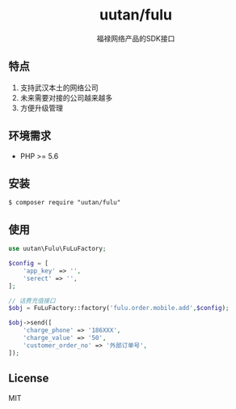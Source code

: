 <h1 align="center">uutan/fulu</h1>

<p align="center">福禄网络产品的SDK接口</p>

<p align="center">
</p>


## 特点

1. 支持武汉本土的网络公司
1. 未来需要对接的公司越来越多
1. 方便升级管理

## 环境需求

- PHP >= 5.6

## 安装

```shell
$ composer require "uutan/fulu"
```

## 使用

```php
use uutan\Fulu\FuLuFactory;

$config = [
    'app_key' => '',
    'serect' => '',
];

// 话费充值接口
$obj = FuLuFactory::factory('fulu.order.mobile.add',$config);

$obj->send([
    'charge_phone' => '186XXX',
    'charge_value' => '50',
    'customer_order_no' => '外部订单号',
]);
```

## License

MIT
